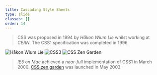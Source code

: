 ```yaml
---
title: Cascading Style Sheets
type: slide
classes: []
order: 14
---
```


> CSS was proposed in 1994 by *Håkon Wium Lie* whilst working at *CERN*.
> The CSS1 specification was completed in 1996.

![Håkon Wium Lie](https://upload.wikimedia.org/wikipedia/commons/9/96/H%C3%A5kon-Wium-Lie-2009-03.jpg)
![CSS3](images/css3_badge.svg)
![CSS Zen Garden](https://resilientwebdesign.com/chapter2/images/large/zengarden.png)

> *IE5 on Mac* achieved a *near-full* implementation of CSS1 in March 2000.
> [CSS zen garden](https://www.csszengarden.com/pages/alldesigns/) was launched in May 2003.